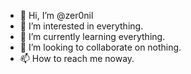 - 👋 Hi, I’m @zer0nil
- 👀 I’m interested in everything.
- 🌱 I’m currently learning everything.
- 💞️ I’m looking to collaborate on nothing.
- 📫 How to reach me noway.
